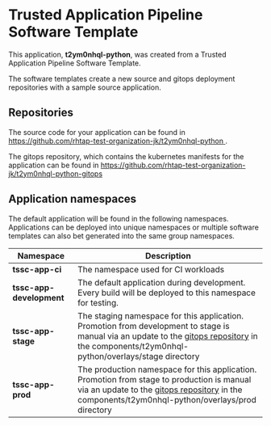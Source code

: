 # Trusted Application Pipeline Software Template

This application, **t2ym0nhql-python**, was created from a Trusted Application Pipeline Software Template.

The software templates create a new source and gitops deployment repositories with a sample source application. 

## Repositories

The source code for your application can be found in [https://github.com/rhtap-test-organization-jk/t2ym0nhql-python ](https://github.com/rhtap-test-organization-jk/t2ym0nhql-python ).
 
The gitops repository, which contains the kubernetes manifests for the application can be found in 
[https://github.com/rhtap-test-organization-jk/t2ym0nhql-python-gitops ](https://github.com/rhtap-test-organization-jk/t2ym0nhql-python-gitops ) 

## Application namespaces 

The default application will be found in the following namespaces. Applications can be deployed into unique namespaces or multiple software templates can also bet generated into the same group namespaces.  

|  Namespace   |  Description   |  
| -------- | -------- |
| **tssc-app-ci** | The namespace used for CI workloads |
| **tssc-app-development** | The default application during development. Every build will be deployed to this namespace for testing. |
| **tssc-app-stage** | The staging namespace for this application. Promotion from development to stage is manual via an update to the [gitops repository](https://github.com/rhtap-test-organization-jk/t2ym0nhql-python-gitops ) in the components/t2ym0nhql-python/overlays/stage directory |
| **tssc-app-prod** | The production namespace for this application. Promotion from stage to production is manual via an update to the [gitops repository](https://github.com/rhtap-test-organization-jk/t2ym0nhql-python-gitops ) in the components/t2ym0nhql-python/overlays/prod directory |